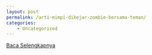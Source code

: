 ```yaml
---
layout: post
permalink: /arti-mimpi-dikejar-zombie-bersama-teman/
categories:
    - Uncategorized
---
```


[Baca Selengkapnya](/01)